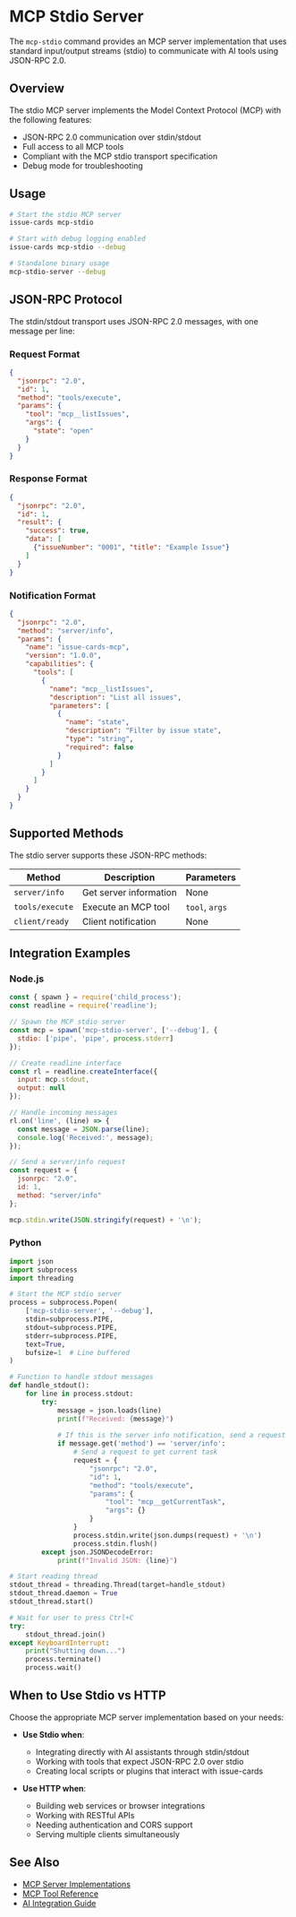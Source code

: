 # MCP Stdio Server

The `mcp-stdio` command provides an MCP server implementation that uses standard input/output streams (stdio) to communicate with AI tools using JSON-RPC 2.0.

## Overview

The stdio MCP server implements the Model Context Protocol (MCP) with the following features:

- JSON-RPC 2.0 communication over stdin/stdout
- Full access to all MCP tools
- Compliant with the MCP stdio transport specification
- Debug mode for troubleshooting

## Usage

```bash
# Start the stdio MCP server
issue-cards mcp-stdio

# Start with debug logging enabled
issue-cards mcp-stdio --debug

# Standalone binary usage
mcp-stdio-server --debug
```

## JSON-RPC Protocol

The stdin/stdout transport uses JSON-RPC 2.0 messages, with one message per line:

### Request Format

```json
{
  "jsonrpc": "2.0",
  "id": 1,
  "method": "tools/execute",
  "params": {
    "tool": "mcp__listIssues",
    "args": {
      "state": "open"
    }
  }
}
```

### Response Format

```json
{
  "jsonrpc": "2.0",
  "id": 1,
  "result": {
    "success": true,
    "data": [
      {"issueNumber": "0001", "title": "Example Issue"}
    ]
  }
}
```

### Notification Format

```json
{
  "jsonrpc": "2.0",
  "method": "server/info",
  "params": {
    "name": "issue-cards-mcp",
    "version": "1.0.0",
    "capabilities": {
      "tools": [
        {
          "name": "mcp__listIssues",
          "description": "List all issues",
          "parameters": [
            {
              "name": "state",
              "description": "Filter by issue state",
              "type": "string",
              "required": false
            }
          ]
        }
      ]
    }
  }
}
```

## Supported Methods

The stdio server supports these JSON-RPC methods:

| Method | Description | Parameters |
|--------|-------------|------------|
| `server/info` | Get server information | None |
| `tools/execute` | Execute an MCP tool | `tool`, `args` |
| `client/ready` | Client notification | None |

## Integration Examples

### Node.js

```javascript
const { spawn } = require('child_process');
const readline = require('readline');

// Spawn the MCP stdio server
const mcp = spawn('mcp-stdio-server', ['--debug'], {
  stdio: ['pipe', 'pipe', process.stderr]
});

// Create readline interface
const rl = readline.createInterface({
  input: mcp.stdout,
  output: null
});

// Handle incoming messages
rl.on('line', (line) => {
  const message = JSON.parse(line);
  console.log('Received:', message);
});

// Send a server/info request
const request = {
  jsonrpc: "2.0",
  id: 1,
  method: "server/info"
};

mcp.stdin.write(JSON.stringify(request) + '\n');
```

### Python

```python
import json
import subprocess
import threading

# Start the MCP stdio server
process = subprocess.Popen(
    ['mcp-stdio-server', '--debug'],
    stdin=subprocess.PIPE,
    stdout=subprocess.PIPE,
    stderr=subprocess.PIPE,
    text=True,
    bufsize=1  # Line buffered
)

# Function to handle stdout messages
def handle_stdout():
    for line in process.stdout:
        try:
            message = json.loads(line)
            print(f"Received: {message}")
            
            # If this is the server info notification, send a request
            if message.get('method') == 'server/info':
                # Send a request to get current task
                request = {
                    "jsonrpc": "2.0",
                    "id": 1,
                    "method": "tools/execute",
                    "params": {
                        "tool": "mcp__getCurrentTask",
                        "args": {}
                    }
                }
                process.stdin.write(json.dumps(request) + '\n')
                process.stdin.flush()
        except json.JSONDecodeError:
            print(f"Invalid JSON: {line}")

# Start reading thread
stdout_thread = threading.Thread(target=handle_stdout)
stdout_thread.daemon = True
stdout_thread.start()

# Wait for user to press Ctrl+C
try:
    stdout_thread.join()
except KeyboardInterrupt:
    print("Shutting down...")
    process.terminate()
    process.wait()
```

## When to Use Stdio vs HTTP

Choose the appropriate MCP server implementation based on your needs:

- **Use Stdio when**:
  - Integrating directly with AI assistants through stdin/stdout
  - Working with tools that expect JSON-RPC 2.0 over stdio
  - Creating local scripts or plugins that interact with issue-cards

- **Use HTTP when**:
  - Building web services or browser integrations
  - Working with RESTful APIs
  - Needing authentication and CORS support
  - Serving multiple clients simultaneously

## See Also

- [MCP Server Implementations](mcp-server-implementations.md)
- [MCP Tool Reference](mcp-tool-reference.md)
- [AI Integration Guide](../guides/ai-integration.md)